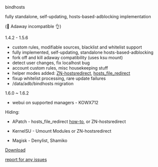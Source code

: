 bindhosts

fully standalone, self-updating, hosts-based-adblocking implementation

(🚨 Adaway incompatible 👌)
  
  
  
  1.4.2 - 1.5.6
   - custom rules, modifiable sources, blacklist and whitelist support
   - fully implemented, self-updating, standalone hosts-based-adblocking
   - fork off and kill adaway compatibility (uses ksu mount)
   - detect user changes, fix localhost bug
   - account custom rules, misc housekeeping stuff
   - helper modes added: [ZN-hostsredirect](https://github.com/aviraxp/ZN-hostsredirect), [hosts_file_redirect](https://github.com/AndroidPatch/kpm/tree/main/src/hosts_file_redirect)
   - fixup whitelist processing, rare update failures
   - /data/adb/bindhosts migration

  1.6.0 ~ 1.6.2
   - webui on supported managers - KOWX712

Hiding: 

  - APatch - hosts_file_redirect [how-to](https://github.com/backslashxx/bindhosts/issues/3#issue-2640292721), or ZN-hostsredirect

  - KernelSU - Umount Modules or ZN-hostsredirect

  - Magisk - Denylist, Shamiko


[Download](https://raw.githubusercontent.com/backslashxx/bindhosts/standalone/module.zip)

[report for any issues](https://github.com/backslashxx/bindhosts/issues)
